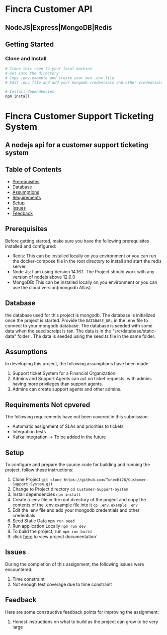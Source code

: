 #  Fincra Customer API

## NodeJS|Express|MongoDB|Redis

## Getting Started

### Clone and Install

```sh
# Clone this repo to your local machine
# Get into the directory
# Copy .env.example and create your own .env file
# Edit .env file and add your mongodb credentials and other credentials

# Install dependencies
npm install
```


# Fincra Customer Support Ticketing System

## A nodejs api for a customer support ticketing system


## Table of Contents

- [Prerequisites](#prerequisites)
- [Database](#database)
- [Assumptions](#assumptions)
- [Requirements](#requirements)
- [Setup](#setup)
- [Issues](#issues)
- [Feedback](#feedback)

## Prerequisites

Before getting started, make sure you have the following prerequisites installed and configured:

- Redis: This can be installed locally on you environment or you can run the docker-compose file in the root directory to install and start the redis server.
- Node Js: I am using Version 14.16.1. The Project should work with any version of nodejs above 12.0.0
- MongoDB: This can be installed locally on you environment or you can use the cloud version(mongodb Atlas)

## Database

the database used for this project is mongodb. The database is initialized once the project is started. Provide the `DATABASE_URL` in the .env file to connect to your mongodb database. The database is seeded with some data when the seed screipt is ran. The data is in the "src/database/static-data" folder . The data is seeded using the seed.ts file in the same folder.

## Assumptions

In developing this project, the following assumptions have been made:

1. Support ticket System for a Financial Organization
2. Admins and Support Agents can act on ticket requests, with admins having more privileges than support agents.
3. Admins can create support agents and other admins.

## Requirements Not cpvered

The following requirements have not been covered in this submission:

- Automatic assignment of SLAs and priorities to tickets
- Integration tests
- Kafka integration -> To be added in the future

## Setup

To configure and prepare the source code for building and running the project, follow these instructions:

1. Clone Project
    `git clone https://github.com/Tunechi28/Customer-Support-System.git`
2. Change to Project directory
     `cd Customer-Support-System`
3. Install dependencies
     `npm install`
4. Create a .env file in the root directory of the project and copy the contents of the .env.example file into it
     `cp .env.example .env`
5. Edit the .env file and add your mongodb credentials and other credentials
6. Seed Static Data 
     `npm run seed`
7. Run application Locally 
      `npm run dev`
8. To build the project, run 
      `npm run build`
9. click [here](https://documenter.getpostman.com/view/11574904/2s93sf2Wbb) to view project documentation`

## Issues

During the completion of this assignment, the following issues were encountered:

1. Time constraint
2. Not enough test coverage due to time constraint

## Feedback

Here are some constructive feedback points for improving the assignment:

1. Honest instructions on what to build as the project can grow to be very large



